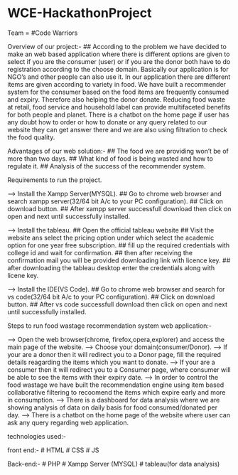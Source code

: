 # WCE-HackathonProject

Team = #Code Warriors



Overview of our project:-
    ## According to the problem we have decided to make an web based application where there is different options are given to select if you are the consumer
      (user) or if you are the donor both have to do registration according to the choose domain. Basically our application is for NGO’s and other people can also
      use it. In our application there are different items are given according to variety in food. We have built a recommender system for the consumer based on the
      food items are frequently consumed and expiry. Therefore also helping the donor donate. Reducing food waste at retail, food service and household label can
      provide multifaceted benefits for both people and planet. There is a chatbot on the home page if user has any doubt how to order or how to donate or any query
      related to our website they can get answer there and we are also using filtration to check the food quality.


Advantages of our web solution:- 
    ## The food we are providing won’t be of more than two days.
    ## What kind of food is being wasted and how to regulate it.
    ## Analysis of the success of the recommender system.



Requirements to run the project.

--> Install the Xampp Server(MYSQL).
    ## Go to chrome web browser and search xampp server(32/64 bit A/c to your PC configuration).
    ## Click on download button.
    ## After xampp server successfull download then click on open and next until successfully installed.

--> Install the tableau.
    ## Open the official tableau website
    ## Visit the website ans select the pricing option under which select the academic option for one year free subscription.
    ## fill up the required credentials with college id and wait for confirmation.
    ## then after receiving the confirmation mail you will be provided downloading link with licence key.
    ## after downloading the tableau desktop enter the credentials along with licene key.
    
--> Install the IDE(VS Code).
    ## Go to chrome web browser and search for vs code(32/64 bit A/c to your PC configuration).
    ## Click on download button.
    ## After vs code successfull download then click on open and next until successfully installed.



Steps to run food wastage recommendation system web application:-

--> Open the web browser(chrome, firefox,opera,explorer) and access the main page of the website.
--> Choose your domain(consumer/Donor).
--> If your are a donor then it will redirect you to a Donor page, fill the required details reagarding the items which you want to donate.
--> If your are a consumer then it will redirect you to a Consumer page, where consumer will be able to see the items with their expiry date.
--> In order to control the food wastage we have built the recommendation engine using item based collaborative filtering to recoomend the items which expire 
early and more in consumption.
--> There is a dashboard for data analysis where we are showing analysis of data on daily basis for food consumed/donated per day.
--> There is a chatbot on the home page of the website where user can ask any query regarding web application.



technologies used:-

front end:- # HTML
            # CSS
            # JS

Back-end:-  # PHP
            # Xampp Server (MYSQL)
            # tableau(for data analysis)

